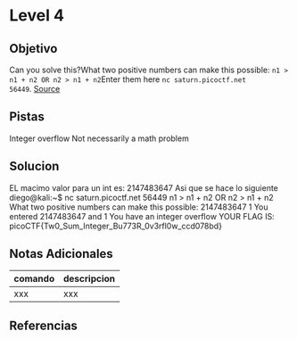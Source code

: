 # Level 4
## Objetivo
Can you solve this?What two positive numbers can make this possible: `n1 > n1 + n2 OR n2 > n1 + n2`Enter them here `nc saturn.picoctf.net 56449`. [Source](https://artifacts.picoctf.net/c/456/flag.c)
## Pistas
Integer overflow
Not necessarily a math problem
## Solucion
EL macimo valor para un int es: 2147483647
Asi que se hace lo siguiente 
diego@kali:~$ nc saturn.picoctf.net 56449
n1 > n1 + n2 OR n2 > n1 + n2 
What two positive numbers can make this possible: 
2147483647 
1
You entered 2147483647 and 1
You have an integer overflow
YOUR FLAG IS: picoCTF{Tw0_Sum_Integer_Bu773R_0v3rfl0w_ccd078bd}

## Notas Adicionales
|comando|descripcion|
|-------|-----------|
|xxx|xxx|
## Referencias
